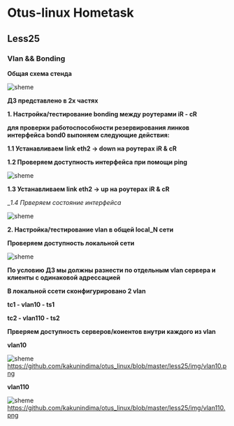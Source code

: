 # Otus-linux Hometask
## Less25
### Vlan && Bonding

__Общая схема стенда__

![sheme](https://github.com/kakunindima/otus_linux/blob/master/less25/img/less25_vlan.jpg)

__ДЗ представлено в 2х частях__

__1. Настройка/тестирование bonding между роутерами iR - cR__

__для проверки работоспособности резервирования линков интерфейса bond0 выпоняем следующие действия:__

__1.1 Устанавливаем link eth2 -> down на роутерах iR & cR__

__1.2 Проверяем доступность интерфейса при помощи ping__

![sheme](https://github.com/kakunindima/otus_linux/blob/master/less25/img/bond_down.png)

__1.3 Устанавливаем link eth2 -> up на роутерах iR & cR__

__1.4 Прверяем состояние интерфейса_

![sheme](https://github.com/kakunindima/otus_linux/blob/master/less25/img/bond_down.png)

__2. Настройка/тестирование vlan в общей local_N сети__

__Проверяем доступность локальной сети__

![sheme](https://github.com/kakunindima/otus_linux/blob/master/less25/img/local_n.png)

__По условию ДЗ мы должны разнести по отдельным vlan сервера и клиенты с одинаковой адрессацией__

__В локальной ссети сконфигурировано 2 vlan__

__tc1 - vlan10 - ts1__

__tc2 - vlan110 - ts2__

__Прверяем доступность серверов/коиентов внутри каждого из vlan__

__vlan10__

![sheme]()https://github.com/kakunindima/otus_linux/blob/master/less25/img/vlan10.png

__vlan110__

![sheme]()https://github.com/kakunindima/otus_linux/blob/master/less25/img/vlan110.png